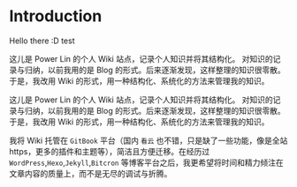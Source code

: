 # Introduction

Hello there :D test

这儿是 Power Lin 的个人 Wiki 站点，记录个人知识并将其结构化。
对知识的记录与归纳，以前我用的是 Blog 的形式。后来逐渐发现，这样整理的知识很零散。于是，我改用 Wiki 的形式，用一种结构化、系统化的方法来管理我的知识。

这儿是 Power Lin 的个人 Wiki 站点，记录个人知识并将其结构化。
对知识的记录与归纳，以前我用的是 Blog 的形式。后来逐渐发现，这样整理的知识很零散。于是，我改用 Wiki 的形式，用一种结构化、系统化的方法来管理我的知识。

我将 Wiki 托管在 `GitBook` 平台（国内 `看云` 也不错，只是缺了一些功能，像是全站 https，更多的插件和主题等），简洁且方便迁移。在经历过 `WordPress`,`Hexo`,`Jekyll`,`Bitcron` 等博客平台之后，我更希望将时间和精力倾注在文章内容的质量上，而不是无尽的调试与折腾。

